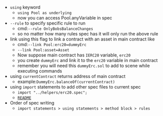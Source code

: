 - `using` keyword
   - ```using Pool as underlying```
   - now you can access Pool.anyVariable in spec
- `--rule` to specify specific rule to run
  - cmd:```--rule OnlyBobsBalanceChanges```
  - so no matter how many rules spec has it will only run the above rule
- link using this flag to link a contract with an asset in main contract like
    - cmd:```--link Pool:erc20=dummyErc```
    - ```--link Pool:asset=Asset```
    - Now suppose main contract has `IERC20` variable, `erc20`
    - you create `dummyErc` and link it to the `erc20` variable in main contract
    - remember you will need this `dummyErc.sol` to add to scene while executing commands
- using `currentContract` returns address of main contract
   - example:```DummyErc.balanceOf(currentContract)```
- using `import` statements to add other spec files to current spec
   - ```import "../helpers/erc20.spec";```
   - [`README`](https://docs.certora.com/en/latest/docs/cvl/imports.html)
- Order of spec writing
   - ```import statements > using statements > method block > rules```
